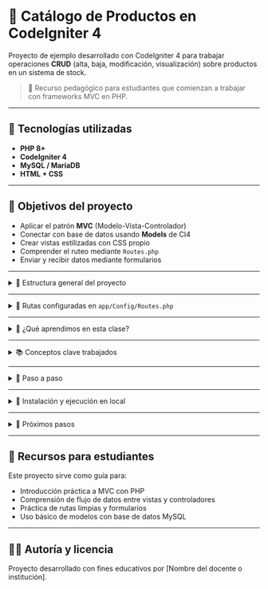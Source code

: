 # 💾 Catálogo de Productos en CodeIgniter 4

Proyecto de ejemplo desarrollado con CodeIgniter 4 para trabajar operaciones **CRUD** (alta, baja, modificación, visualización) sobre productos en un sistema de stock.

> 🌱 Recurso pedagógico para estudiantes que comienzan a trabajar con frameworks MVC en PHP.

---

## 🔧 Tecnologías utilizadas

* **PHP 8+**
* **CodeIgniter 4**
* **MySQL / MariaDB**
* **HTML + CSS**

---

## 🌟 Objetivos del proyecto

* Aplicar el patrón **MVC** (Modelo-Vista-Controlador)
* Conectar con base de datos usando **Models** de CI4
* Crear vistas estilizadas con CSS propio
* Comprender el ruteo mediante `Routes.php`
* Enviar y recibir datos mediante formularios

---

<details>
<summary>📁 Estructura general del proyecto</summary>

```text
/app
 ├── Controllers
 │    ├── Home.php
 │    ├── Productos.php
 │    └── StockController.php
 ├── Models
 │    └── ProductosModel.php
 ├── Views
 │    ├── layouts/
 │    │    └── main.php
 │    ├── stock/
 │    │    ├── index.php
 │    │    ├── detalle.php
 │    │    └── form.php
 │    ├── home/
 │    │    └── index.php
 │    └── productos.php
/public
 ├── css/
 │    └── estilos.css
 └── index.php
```

</details>

---

<details>
<summary>🚦 Rutas configuradas en <code>app/Config/Routes.php</code></summary>

```php
$routes->get('/',                        'Home::index');
$routes->get('stock',                    'StockController::index');
$routes->get('stock/verDetalle/(:num)',  'StockController::verDetalle/$1');
$routes->get('stock/editar/(:num)',      'StockController::actualizarStockForm/$1');
$routes->post('stock/actualizar/(:num)','StockController::actualizarStock/$1');
$routes->get('productos/crear',          'StockController::actualizarStockForm/0');
$routes->post('productos/guardar',       'StockController::actualizarStock/0');
```

</details>

---

<details>
<summary>🧠 ¿Qué aprendimos en esta clase?</summary>

* Crear un controlador y vincularlo a una vista.
* Usar un modelo para acceder a la base de datos.
* Aplicar el uso de layouts para mantener una estructura común.
* Armar formularios para editar y actualizar datos.
* Pasar parámetros por **URL** (ej. `/stock/verDetalle/5`).
* Preparar rutas para operaciones **pendientes** (crear y borrar).

</details>

---

<details>
<summary>📚 Conceptos clave trabajados</summary>

### ¿Qué es CodeIgniter?

CodeIgniter es un framework PHP liviano, basado en el patrón Modelo-Vista-Controlador (MVC), que facilita el desarrollo rápido de aplicaciones web con una estructura clara y organizada.

### ¿Qué es el patrón MVC?

* **Modelo (Model):** Maneja la lógica de datos y las consultas a la base de datos.
* **Vista (View):** Es la parte visual de la aplicación, lo que el usuario ve.
* **Controlador (Controller):** Recibe las solicitudes del usuario, coordina con el modelo y carga la vista correspondiente.

### ¿Qué hace cada parte del proyecto?

* **Controladores:** Manejan la lógica del flujo de la app. Ej: `StockController` gestiona la visualización, edición y detalle de productos.
* **Modelos:** Acceden a los datos. `ProductosModel` trabaja sobre la tabla `productos`.
* **Vistas:** Son los archivos `.php` que representan las páginas que el usuario ve. Están organizadas en carpetas como `stock/`, `home/`, etc.
* **Rutas:** Se definen en `Routes.php` y permiten mapear URLs con métodos de los controladores.

</details>

---

<details>
<summary>📌 Paso a paso</summary>

1. Creamos el controlador `Home.php` y la vista inicial `/views/home/index.php`.
2. Creamos la base de datos y la tabla `productos`.
3. Creamos el modelo `ProductosModel.php` conectado a dicha tabla.
4. Creamos el controlador `StockController` para listar, ver detalle y editar productos.
5. Creamos las vistas `stock/index.php`, `stock/detalle.php`, y `stock/form.php`.
6. Estilizamos las vistas con CSS desde `/public/css/estilos.css`
7. Definimos rutas limpias y claras desde `Routes.php`
8. Dejamos preparados los botones y formularios para:

   * Agregar nuevo producto (a implementar)
   * Eliminar producto (a implementar)

</details>

---

<details>
<summary>🚀 Instalación y ejecución en local</summary>

```bash
# 1. Clonar el repositorio
git clone https://github.com/tu_usuario/ci4-catalogo-productos.git

# 2. Ingresar al proyecto
cd ci4-catalogo-productos
```

**Configurar el archivo `.env`:**

```bash
database.default.hostname = localhost
database.default.database = nombre_basededatos
database.default.username = tu_usuario
database.default.password = tu_password
database.default.DBDriver = MySQLi
```

**Importar el archivo `.sql`** con la tabla `productos`.

**Levantar el servidor:**

```bash
php spark serve
```

**Navegar a:**

* `http://localhost:8080/` → página inicial
* `http://localhost:8080/stock` → listado de productos

</details>

---

<details>
<summary>🚧 Próximos pasos</summary>

* [ ] **Alta de productos:** Crear nuevos productos desde un formulario. Incluir validaciones básicas como nombre obligatorio, precio positivo, etc.
* [ ] **Eliminar producto:** Agregar botón para borrar productos. Mostrar confirmación previa.
* [ ] **Mensajes flash:** Notificar al usuario cuando se realiza una acción (creación, edición, eliminación).
* [ ] **Validaciones en servidor:** Asegurar que los datos enviados desde formularios sean válidos antes de guardar en base.
* [ ] **Feedback visual:** Mostrar errores en los formularios de forma clara y amigable.
* [ ] **Estilos adicionales:** Mejorar detalles visuales, transiciones, mensajes, botones.
* [ ] **Testeo con datos reales:** Agregar productos de prueba y probar todo el flujo completo.
* [ ] **Documentar funciones faltantes:** Dejar anotado en el código qué partes podrían expandirse en una próxima clase.

</details>

---

## 📘 Recursos para estudiantes

Este proyecto sirve como guía para:

* Introducción práctica a MVC con PHP
* Comprensión de flujo de datos entre vistas y controladores
* Práctica de rutas limpias y formularios
* Uso básico de modelos con base de datos MySQL

---

## 🧑‍💻 Autoría y licencia

Proyecto desarrollado con fines educativos por \[Nombre del docente o institución].
